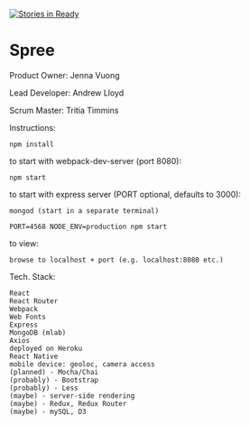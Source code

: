[![Stories in Ready](https://badge.waffle.io/Flatten-Threat/Spree.png?label=ready&title=Ready)](https://waffle.io/Flatten-Threat/Spree)
# Spree

Product Owner: Jenna Vuong

Lead Developer: Andrew Lloyd

Scrum Master: Tritia Timmins

Instructions:

    npm install
    
to start with webpack-dev-server (port 8080):

    npm start

to start with express server (PORT optional, defaults to 3000):

    mongod (start in a separate terminal)
    
    PORT=4568 NODE_ENV=production npm start

to view:

    browse to localhost + port (e.g. localhost:8080 etc.)


Tech. Stack:

    React
    React Router
    Webpack
    Web Fonts
    Express
    MongoDB (mlab)
    Axios
    deployed on Heroku
    React Native
    mobile device: geoloc, camera access
    (planned) - Mocha/Chai
    (probably) - Bootstrap
    (probably) - Less
    (maybe) - server-side rendering
    (maybe) - Redux, Redux Router
    (maybe) - mySQL, D3
